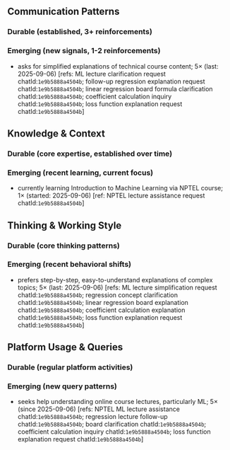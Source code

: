 ## Communication Patterns
### Durable (established, 3+ reinforcements)

### Emerging (new signals, 1-2 reinforcements)
- asks for simplified explanations of technical course content; 5× (last: 2025-09-06) [refs: ML lecture clarification request chatId:`1e9b5888a4504b`; follow-up regression explanation request chatId:`1e9b5888a4504b`; linear regression board formula clarification chatId:`1e9b5888a4504b`; coefficient calculation inquiry chatId:`1e9b5888a4504b`; loss function explanation request chatId:`1e9b5888a4504b`]

## Knowledge & Context
### Durable (core expertise, established over time)

### Emerging (recent learning, current focus)
- currently learning Introduction to Machine Learning via NPTEL course; 1× (started: 2025-09-06) [ref: NPTEL lecture assistance request chatId:`1e9b5888a4504b`]

## Thinking & Working Style
### Durable (core thinking patterns)

### Emerging (recent behavioral shifts)
- prefers step-by-step, easy-to-understand explanations of complex topics; 5× (last: 2025-09-06) [refs: ML lecture simplification request chatId:`1e9b5888a4504b`; regression concept clarification chatId:`1e9b5888a4504b`; linear regression board explanation chatId:`1e9b5888a4504b`; coefficient calculation explanation chatId:`1e9b5888a4504b`; loss function explanation request chatId:`1e9b5888a4504b`]

## Platform Usage & Queries
### Durable (regular platform activities)

### Emerging (new query patterns)
- seeks help understanding online course lectures, particularly ML; 5× (since 2025-09-06) [refs: NPTEL ML lecture assistance chatId:`1e9b5888a4504b`; regression lecture follow-up chatId:`1e9b5888a4504b`; board clarification chatId:`1e9b5888a4504b`; coefficient calculation inquiry chatId:`1e9b5888a4504b`; loss function explanation request chatId:`1e9b5888a4504b`]